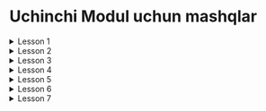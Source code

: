# Uchinchi Modul uchun mashqlar

<details>
<summary>Lesson 1</summary>
<ul>
<details>
<summary>1.Topshiriq - Oson</summary>

* Name, owner, releaseDate fieldlaridan iborat ProgrammingLanguage classini yarating.
* null qiymatlar ham berib classdan object oling va ekranga chop eting
* Null qiymatini olish jarayonida yuzaga keladigan NullPointerExceptioni catching qiling (tuting)

</details>
</ul>
<ul>
<details>
<summary>2.Topshiriq - Qiyin</summary>

* int[]array=new int[10];
* 10 ta elemnti bor massiv yarating va qiymatlar bilan to'ldiring
* user 1 dan 10 gacha son kiritsin va kirilgan son boyicha massivdagi sonni ekranga chiqaring
* agar user kiritgan son 0 dan kichik yoki 10 dan katta bo'ladigan bo'lsa NoFoundNumberException exceptionini tashlang
* NoFoundNumberException exception classini o'zingiz yarating

</details>
</ul>
<ul>
<details>
<summary>3.Topshiriq - Juda Qiyin</summary>

* Qavat, Rangi, RoomCount va PersonName fieldlardan iborat Home classini yarating
* Class dan object olyapganda fieldlarning qiymati bo'lmasa har bir field uchun o'ziga xos exception oting
* qavat 0 dak kichik bo'lsa -> QavatCantBeLessThanZeroException
* rangi null yoki "" bo'sh bo'ladigan bo'lsa -> RangCantBeBlankException
* roomCount 10 dan kichik bo'lsa -> RoomCountCantBeLessThanTenException
* PersonName null yoki "" bo'sh bo'lsa -> PersonNameCantBeBlankException

</details>
</ul>
</details>
<details>
<summary>Lesson 2</summary>
<ul>
<details>
<summary>1.Topshiriq - Oson</summary>

* Genericdan foydalanib method yozing. Methodga faqat Comparable interfacedan
  voris olgan class kirib kelsin. Method int turini qaytarsin va 2 ta generic tuiridagi
  qiymatlar kirib kelsin. Method ichida 2 la elementni compareTo() methodi orqali solishtirib qiymat qaytaring

</details>
</ul>
<ul>
<details>
<summary>2.Topshiriq - Qiyin</summary>

* Animal, Cat, Dog, Horse, Sheep classlarini yarating
* Hamma hayvonlar Animal classidan extend olsin
* Genericdan foydalanib AnimalHouse classini yarating,
* Ichida Generic fieldi va generic setter,getter methodlari bo'lsin
* AnimalHouse classiga faqat Animaldan extend olgan classlar kirib kelsin

</details>
</ul>
<ul>
<details>
<summary>3.Topshiriq - Juda Qiyin</summary>

* Genericdan foydalanib ArrayListni sodda versiyasini yozing
* Unda add(element),remove(index),get(index),size(),clear(),isEmpty() methodlari bo'lsin
* Va yaratilgan sodda ArrayList ni hamma methodlarini ishlatib qiymatlarini ekranga chop eting

</details>
</ul>
</details>
<details>
<summary>Lesson 3</summary>
<ul>
<details>
<summary>1.Topshiriq - Oson</summary>

* sonlarni saqlovchi uzunligi 30 bo'lgan list yarating. va 100 gacha bo'lgan random sonlar 
  bilan to'ldiring. Indexdan foydalangan holda listni qiymatlarini chizing
  Listning sizegacha bo'lgan random son orqali osha indexdagi elementni olib tashlansin
  va qayta chizing elementlarni

</details>
</ul>
<ul>
<details>
<summary>2.Topshiriq - Qiyin</summary>

* Ismlar listini yarating 20 tacha ismlar qoshing dublikat ismlarni ham bo'lsin.
* dublikat ismlarni listdan o'chirib tashlang
* Itirator method orqali list elementlarini ekranga chiqaring

</details>
</ul>
<ul>
<details>
<summary>3.Topshiriq - Juda Qiyin</summary>

* Book classini yarating uni ichida book larni saqlovchi list1 va list2 listlarini yarating
  list1 ni 10 book objectni bilan toldiring. list2 ni esa random son orqali list1dan tanlab olingan 
  5 ta element ni bering.
* Ikkala listni ham ekranga chizing
* list1 dan list2 da bor elementlarni ochirib tashlang
* Qaytadan 2la listni ham qayta ekranga chiqaring


</details>
</ul>

</details>
<details>
<summary>Lesson 4</summary>

<ul>
<details>
<summary>1.Topshiriq - Oson</summary>

* Ikkita LinkedList dan foydalanib list yarting. Birinchi listga 10 tacha, 
  ikkinchisiga 5 tacha ism bilan to'diring.
* birinchi listdagi elementlarni ikkinchi listga qoshing 15 ta element bo'ladi jami.
* Ikkinchi listning firinchisiga va oxirgisiga o'z ismingizni qo'shing
* Iterator orqali elementlarni chop eting

</details>
</ul>

* 3 - darsdagi ArrayList bilan qilingan tasklarni LinkedList bilan qiling
* 
</details>
<details>
<summary>Lesson 5</summary>
<ul>
<details>
<summary>1.Topshiriq - Oson</summary>

* a dan z gacha bo'lgan harflarni saqlovchi set yarating
  forEach orqali ekranga chop eting

</details>
</ul>
<ul>
<details>
<summary>2.Topshiriq - Oson</summary>

* 1 dan 10 gacha sonlarni TreeSetga saqlang va ekranga chiqaring

</details>
</ul>
<ul>
<details>
<summary>3.Topshiriq - Juda Qiyin</summary>

* Name, Phone fieldlaridan iborat User classini yarating.
  Comparator orqali name ba phone boyicha sortlagan holda TreeSetda saqlang
* Set elementlarini ekranga chizing

</details>
</ul>

</details>
<details>
<summary>Lesson 6</summary>
<ul>
<details>
<summary>1.Topshiriq - Oson</summary>

* 10 ta natural sondan iborat queue yarating
* elementlarni ekranga chop eting
* birinchi sonni ochirib oxirga 100 snoni qoshing
* elementlarni ekranga chop eting


</details>
</ul>
<ul>
<details>
<summary>1.Topshiriq - Oson</summary>

* Name,Phone fieldlaridan iborat User larni saqlovchi PriorityQueue yaraqting
* elementlarini ekranga chiqaring
* peek() methodingi natijaini 
* poll() methodini natijasini chiqaring
* elementlarini ekranga chiqaring


</details>
</ul>
</details>
<details>
<summary>Lesson 7</summary>
<ul>
<details>
<summary>1.Topshiriq - Qiyin</summary>

* Name, color, model fiieldlardan iborat Car clasini yarating
* Car classini va price ni saqlovchi map yarating
* map elementlari ekranga chizilsin
* berilgan price chegari bo'yicha yani berilgan pricedan kichik bo'lgan mashinalar malumotlari price bilan ekranga
  chiqaradigan method ham yozing

</details>
</ul>
<ul>
<details>
<summary>2.Topshiriq - Juda Qiyin</summary>

* Uy raqamini va shu uyda yashaydigan Userlar listini saqlovchi map yarating
* User classi name, phone, Role Enum fieldlaridan iborat
* Role Enum classi -> GRANDPA, GRANDMA, FATHER, MOTHER ,CHILD qiymatlardan iborat
* Mapni elementlarini "uy raqami va u uyda yashovchi odamlar" ko'rinishida ekranga chiqaring 

</details>
</ul>
<ul>
<details>
<summary>3.Topshiriq - Juda Qiyin</summary>

* Lug'at yaratish
* Uzbekcha so'z va uning bir nechta englishcha tarjimalarini saqlaydigan list dan map yarating
* Uzbekcha so'z -> uning tarjimalari ko'rinishida elementlarni ekranga chizing
* Consoldan uzbekcha so'z kiritilgandan map dan o'shani topib tarjimalarini yozadigan yoki
  englishcha so'z kiritilganda uzbekcha tarjimasini ekranga chiqaradigan method yozing.

</details>
</ul>
</details>